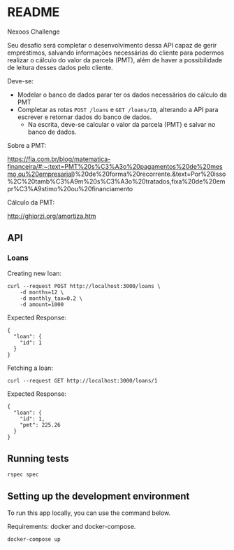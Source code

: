 # README

Nexoos Challenge

Seu desafio será completar o desenvolvimento dessa API capaz de gerir empréstimos, salvando informações necessárias do cliente para podermos realizar o cálculo do valor da parcela (PMT), além de haver a possibilidade de leitura desses dados pelo cliente.

Deve-se:

- Modelar o banco de dados parar ter os dados necessários do cálculo da PMT
- Completar as rotas `POST /loans` e `GET /loans/ID`, alterando a API para escrever e retornar dados do banco de dados.
  - Na escrita, deve-se calcular o valor da parcela (PMT) e salvar no banco de dados.

Sobre a PMT:

https://fia.com.br/blog/matematica-financeira/#:~:text=PMT%20s%C3%A3o%20pagamentos%20de%20mesmo,ou%20empresarial)%20de%20forma%20recorrente.&text=Por%20isso%2C%20tamb%C3%A9m%20s%C3%A3o%20tratados,fixa%20de%20empr%C3%A9stimo%20ou%20financiamento

Cálculo da PMT:

http://ghiorzi.org/amortiza.htm


## API

### Loans

Creating new loan:

```
curl --request POST http://localhost:3000/loans \
	-d months=12 \
 	-d monthly_tax=0.2 \
 	-d amount=1000
```

Expected Response:

```
{
  "loan": {
    "id": 1
  }
}
```

Fetching a loan:

```
curl --request GET http://localhost:3000/loans/1
```

Expected Response:
```
{
  "loan": {
    "id": 1,
    "pmt": 225.26
  }
}
```


## Running tests

```
rspec spec
```



## Setting up the development environment

To run this app locally, you can use the command below.

Requirements: docker and docker-compose.

```
docker-compose up
```



